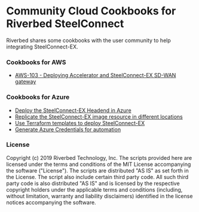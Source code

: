 # Community Cloud Cookbooks for Riverbed SteelConnect

Riverbed shares some cookbooks with the user community to help integrating SteelConnect-EX.


### Cookbooks for AWS

- [AWS-103 - Deploying Accelerator and SteelConnect-EX SD-WAN gateway](SteelHead/AWS-Cloud-Cookbooks/103-sconex-and-cloud-accelerator)

### Cookbooks for Azure

- [Deploy the SteelConnect-EX Headend in Azure](Azure-DeployHeadend)
- [Replicate the SteelConnect-EX image resource in different locations](Azure-DeployImageInLocations)
- [Use Terraform templates to deploy SteelConnect-EX](Azure-EX-Templates)
- [Generate Azure Credentials for automation](Azure-Generate-Credentials)

### License

Copyright (c) 2019 Riverbed Technology, Inc.
The scripts provided here are licensed under the terms and conditions of the MIT License accompanying the software ("License"). The scripts are distributed "AS IS" as set forth in the License. The script also include certain third party code. All such third party code is also distributed "AS IS" and is licensed by the respective copyright holders under the applicable terms and conditions (including, without limitation, warranty and liability disclaimers) identified in the license notices accompanying the software.